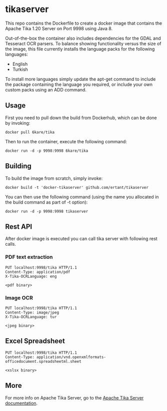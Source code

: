 # tikaserver
This repo contains the Dockerfile to create a docker image that contains the Apache Tika 1.20 Server on Port 9998 using Java 8.

Out-of-the-box the container also includes dependencies for the GDAL and Tesseract OCR parsers.  To balance showing functionality versus the size of the image, this file currently installs the language packs for the following languages:
* English
* Turkish

To install more languages simply update the apt-get command to include the package containing the language you required, or include your own custom packs using an ADD command.

## Usage

First you need to pull down the build from Dockerhub, which can be done by invoking:

    docker pull 6kare/tika

Then to run the container, execute the following command:

    docker run -d -p 9998:9998 6kare/tika

## Building

To build the image from scratch, simply invoke:

    docker build -t 'docker-tikaserver' github.com/ertant/tikaserver
   
You can then use the following command (using the name you allocated in the build command as part of -t option):

    docker run -d -p 9998:9998 tikaserver

## Rest API

After docker image is executed you can call tika server with following rest calls.

### PDF text extraction

    PUT localhost:9998/tika HTTP/1.1
    Content-Type: application/pdf
    X-Tika-OCRLanguage: eng

    <pdf binary>
    
### Image OCR
    
    PUT localhost:9998/tika HTTP/1.1
    Content-Type: image/jpeg
    X-Tika-OCRLanguage: tur

    <jpeg binary>

## Excel Spreadsheet

    PUT localhost:9998/tika HTTP/1.1
    Content-Type: application/vnd.openxmlformats-officedocument.spreadsheetml.sheet

    <xslsx binary>

## More

For more info on Apache Tika Server, go to the [Apache Tika Server documentation](http://wiki.apache.org/tika/TikaJAXRS).
